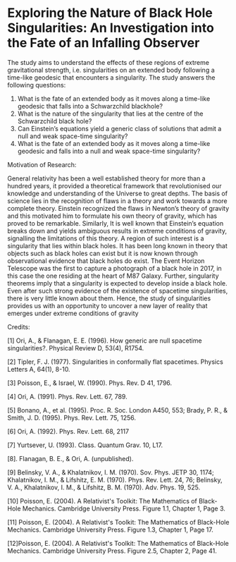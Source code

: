 # Exploring the Nature of Black Hole Singularities: An Investigation into the Fate of an Infalling Observer

The study aims to understand the effects of these regions of extreme gravitational strength, i.e. singularities on an extended body following a time-like
geodesic that encounters a singularity. The study answers the following questions:

1. What is the fate of an extended body as it moves along a time-like geodesic that falls into a Schwarzchild blackhole?
2. What is the nature of the singularity that lies at the centre of the Schwarzchild black hole?
3. Can Einstein’s equations yield a generic class of solutions that admit a null and weak space-time singularity?
4. What is the fate of an extended body as it moves along a time-like geodesic and falls into a null and weak space-time singularity?

Motivation of Research:

General relativity has been a well established theory for more than a hundred
years, it provided a theoretical framework that revolutionised our knowledge
and understanding of the Universe to great depths. The basis of science lies in
the recognition of flaws in a theory and work towards a more complete theory.
Einstein recognized the flaws in Newton’s theory of gravity and this motivated
him to formulate his own theory of gravity, which has proved to be remarkable.
Similarly, It is well known that Einstein’s equation breaks down and yields
ambiguous results in extreme conditions of gravity, signalling the limitations
of this theory. A region of such interest is a singularity that lies within black
holes. It has been long known in theory that objects such as black holes can
exist but it is now known through observational evidence that black holes do
exist. The Event Horizon Telescope was the first to capture a photograph of
a black hole in 2017, in this case the one residing at the heart of M87 Galaxy.
Further, singularity theorems imply that a singularity is expected to develop
inside a black hole. Even after such strong evidence of the existence of spacetime singularities, there is very little known about them. Hence, the study of
singularities provides us with an opportunity to uncover a new layer of reality
that emerges under extreme conditions of gravity

Credits:

[1] Ori, A., & Flanagan, E. E. (1996). How generic are null spacetime singularities?. Physical Review D, 53(4), R1754.

[2] Tipler, F. J. (1977). Singularities in conformally flat spacetimes. Physics Letters A, 64(1), 8-10.

[3] Poisson, E., & Israel, W. (1990). Phys. Rev. D 41, 1796.

[4] Ori, A. (1991). Phys. Rev. Lett. 67, 789.

[5] Bonano, A., et al. (1995). Proc. R. Soc. London A450, 553; Brady, P. R., & Smith, J. D. (1995). Phys. Rev. Lett. 75, 1256.

[6] Ori, A. (1992). Phys. Rev. Lett. 68, 2117

[7] Yurtsever, U. (1993). Class. Quantum Grav. 10, L17.

[8]. Flanagan, B. E., & Ori, A. (unpublished).

[9] Belinsky, V. A., & Khalatnikov, I. M. (1970). Sov. Phys. JETP 30, 1174; Khalatnikov, I. M., & Lifshitz, E. M. (1970). Phys. Rev. Lett. 24, 76; Belinsky, V. A., Khalatnikov, I. M., & Lifshitz, B. M. (1970). Adv. Phys. 19, 525.

[10] Poisson, E. (2004). A Relativist's Toolkit: The Mathematics of Black-Hole Mechanics. Cambridge University Press. Figure 1.1, Chapter 1, Page 3.

[11] Poisson, E. (2004). A Relativist's Toolkit: The Mathematics of Black-Hole Mechanics. Cambridge University Press. Figure 1.3, Chapter 1, Page 17.

[12]Poisson, E. (2004). A Relativist's Toolkit: The Mathematics of Black-Hole Mechanics. Cambridge University Press. Figure 2.5, Chapter 2, Page 41.
